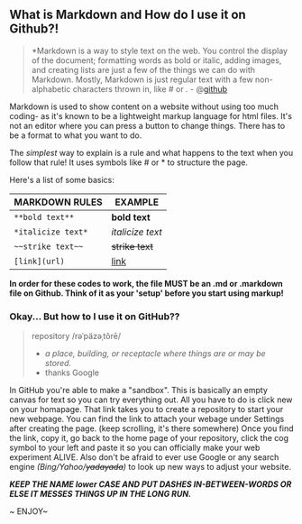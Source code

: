 ## What is Markdown and How do I use it on Github?!

> *Markdown is a way to style text on the web. You control the display of the document; formatting words as bold or italic, adding images, and creating lists are just a few of the things we can do with Markdown. Mostly, Markdown is just regular text with a few non-alphabetic characters thrown in, like # or *.* - @[github](https://guides.github.com/features/mastering-markdown/)

Markdown is used to show content on a website without using too much coding- as it's known to be a lightweight markup language for html files. It's not an editor where you can press a button to change things. There has to be a format to what you want to do. 

The *simplest* way to explain is a rule and what happens to the text when you follow that rule! It uses symbols like # or * to structure the page.

Here's a list of some basics:
  
|   MARKDOWN RULES             | EXAMPLE                      |
|------------------------------|------------------------------|
|```**bold text**```           | **bold text**                |
|```*italicize text*```        | *italicize text*             |
|```~~strike text~~```         | ~~strike text~~              |
|```[link](url)```             | [link](https://canvas.instructure.com/courses/2193644/discussion_topics/9431584)                  |

**In order for these codes to work, the file MUST be an .md or .markdown file on Github. Think of it as your 'setup' before you start using markup!** 

### Okay... But how to I use it on GitHub??
> repository /rəˈpäzəˌtôrē/ 
> - *a place, building, or receptacle where things are or may be stored.* 
> - thanks Google 

In GitHub you're able to make a "sandbox". This is basically an empty canvas for text so you can try everything out. All you have to do is click new on your homapage. That link takes you to create a repository to start your new webpage. You can find the link to attach your webage under Settings after creating the page. (keep scrolling, it's there somewhere) Once you find the link, copy it, go back to the home page of your repository, click the cog symbol to your left and paste it so you can officially make your web experiment ALIVE. Also don't be afraid to ever use Google or any search engine *(Bing/Yahoo/~~yadayada~~)* to look up new ways to adjust your website. 

***KEEP THE NAME lower CASE AND PUT DASHES IN-BETWEEN-WORDS OR ELSE IT MESSES THINGS UP IN THE LONG RUN.***

~ ENJOY~


